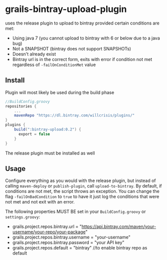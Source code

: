grails-bintray-upload-plugin
============================

uses the release plugin to upload to bintray provided certain conditions are met:

* Using java 7 (you cannot upload to bintray with 6 or below due to a java bug)
* Not a SNAPSHOT (bintray does not support SNAPSHOTs)
* Doesn't already exist
* Bintray url is in the correct form, exits with error if condition not met regardless of `-failOnConditionMet` value

Install
-------
Plugin will most likely be used during the build phase

```groovy
//BuildConfig.groovy
repositories {
    ...
    mavenRepo "https://dl.bintray.com/willcrisis/plugins/"
}
plugins {
    build(":bintray-upload:0.2") {
      export = false
    }
}
```

The release plugin must be installed as well

Usage
-----
Configure everything as you would with the release plugin, but instead of calling `maven-deploy` or `publish-plugin`,
call `upload-to-bintray`.  By default, if conditions are not met, the script throws an exception.  You can change the 
flag `-failOnBadCondition` to `true` to have it just log the conditions that were not met and not exit with an error.

The following properties MUST BE set in your `BuildConfig.groovy` or `settings.groovy`:
* grails.project.repos.bintray.url = "https://api.bintray.com/maven/your-username/your-repo/your-package"
* grails.project.repos.bintray.username = "your-username"
* grails.project.repos.bintray.password = "your API key"
* grails.project.repos.default = "bintray" //to enable bintray repo as default
